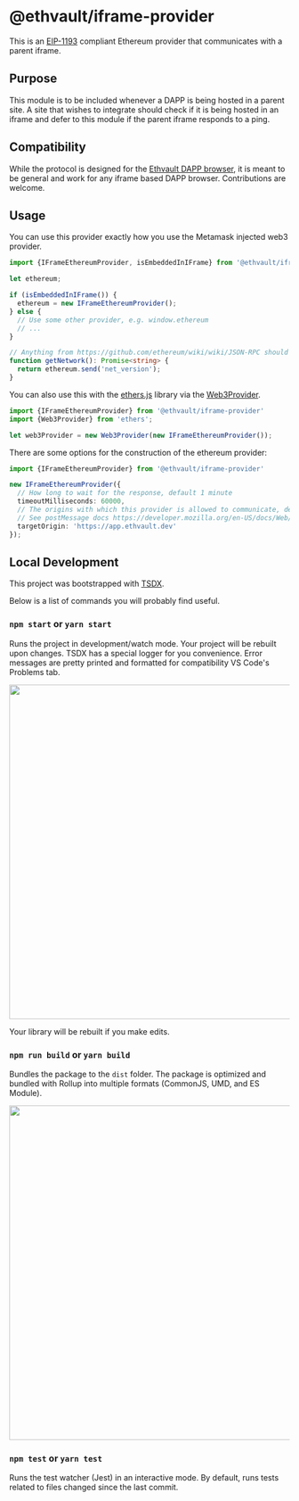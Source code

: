 # @ethvault/iframe-provider

This is an [EIP-1193](https://github.com/ethereum/EIPs/blob/master/EIPS/eip-1193.md) compliant Ethereum provider that
communicates with a parent iframe.

## Purpose

This module is to be included whenever a DAPP is being hosted in a parent site. A site that wishes to integrate
should check if it is being hosted in an iframe and defer to this module if the parent iframe responds to a ping.

## Compatibility

While the protocol is designed for the [Ethvault DAPP browser](https://app.ethvault.dev), it is meant to be general
and work for any iframe based DAPP browser. Contributions are welcome.

## Usage

You can use this provider exactly how you use the Metamask injected web3 provider.

```typescript
import {IFrameEthereumProvider, isEmbeddedInIFrame} from '@ethvault/iframe-provider'

let ethereum;

if (isEmbeddedInIFrame()) {
  ethereum = new IFrameEthereumProvider();
} else {
  // Use some other provider, e.g. window.ethereum 
  // ...
}

// Anything from https://github.com/ethereum/wiki/wiki/JSON-RPC should be supported
function getNetwork(): Promise<string> {
  return ethereum.send('net_version');
}

```

You can also use this with the [ethers.js](https://github.com/ethers-io/ethers.js) library 
via the [Web3Provider](https://docs.ethers.io/ethers.js/html/api-providers.html#web3provider-inherits-from-jsonrpcprovider).

```typescript
import {IFrameEthereumProvider} from '@ethvault/iframe-provider'
import {Web3Provider} from 'ethers';

let web3Provider = new Web3Provider(new IFrameEthereumProvider());
```

There are some options for the construction of the ethereum provider:

```typescript
import {IFrameEthereumProvider} from '@ethvault/iframe-provider'

new IFrameEthereumProvider({
  // How long to wait for the response, default 1 minute
  timeoutMilliseconds: 60000,
  // The origins with which this provider is allowed to communicate, default '*'
  // See postMessage docs https://developer.mozilla.org/en-US/docs/Web/API/Window/postMessage
  targetOrigin: 'https://app.ethvault.dev'
}); 
```

## Local Development

This project was bootstrapped with [TSDX](https://github.com/jaredpalmer/tsdx).

Below is a list of commands you will probably find useful.

### `npm start` or `yarn start`

Runs the project in development/watch mode. Your project will be rebuilt upon changes. TSDX has a special logger for you convenience. Error messages are pretty printed and formatted for compatibility VS Code's Problems tab.

<img src="https://user-images.githubusercontent.com/4060187/52168303-574d3a00-26f6-11e9-9f3b-71dbec9ebfcb.gif" width="600" />

Your library will be rebuilt if you make edits.

### `npm run build` or `yarn build`

Bundles the package to the `dist` folder.
The package is optimized and bundled with Rollup into multiple formats (CommonJS, UMD, and ES Module).

<img src="https://user-images.githubusercontent.com/4060187/52168322-a98e5b00-26f6-11e9-8cf6-222d716b75ef.gif" width="600" />

### `npm test` or `yarn test`

Runs the test watcher (Jest) in an interactive mode.
By default, runs tests related to files changed since the last commit.
